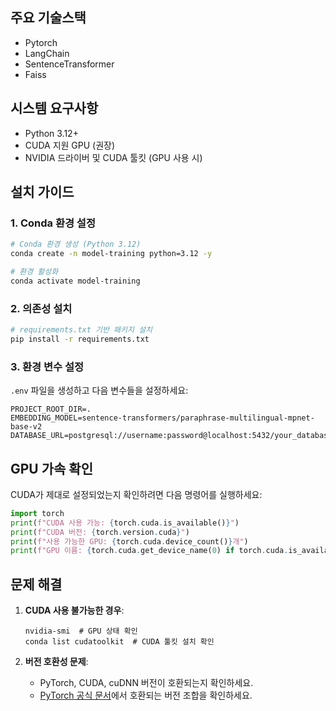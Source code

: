 ## 주요 기술스택
- Pytorch
- LangChain
- SentenceTransformer
- Faiss

## 시스템 요구사항

- Python 3.12+
- CUDA 지원 GPU (권장)
- NVIDIA 드라이버 및 CUDA 툴킷 (GPU 사용 시)

## 설치 가이드

### 1. Conda 환경 설정

```bash
# Conda 환경 생성 (Python 3.12)
conda create -n model-training python=3.12 -y

# 환경 활성화
conda activate model-training
```

### 2. 의존성 설치

```bash
# requirements.txt 기반 패키지 설치
pip install -r requirements.txt
```

### 3. 환경 변수 설정

`.env` 파일을 생성하고 다음 변수들을 설정하세요:

```
PROJECT_ROOT_DIR=.
EMBEDDING_MODEL=sentence-transformers/paraphrase-multilingual-mpnet-base-v2
DATABASE_URL=postgresql://username:password@localhost:5432/your_database
```


## GPU 가속 확인

CUDA가 제대로 설정되었는지 확인하려면 다음 명령어를 실행하세요:

```python
import torch
print(f"CUDA 사용 가능: {torch.cuda.is_available()}")
print(f"CUDA 버전: {torch.version.cuda}")
print(f"사용 가능한 GPU: {torch.cuda.device_count()}개")
print(f"GPU 이름: {torch.cuda.get_device_name(0) if torch.cuda.is_available() else 'N/A'}")
```

## 문제 해결

1. **CUDA 사용 불가능한 경우**:
   ```
   nvidia-smi  # GPU 상태 확인
   conda list cudatoolkit  # CUDA 툴킷 설치 확인
   ```

2. **버전 호환성 문제**:
   - PyTorch, CUDA, cuDNN 버전이 호환되는지 확인하세요.
   - [PyTorch 공식 문서](https://pytorch.org/get-started/previous-versions/)에서 호환되는 버전 조합을 확인하세요.